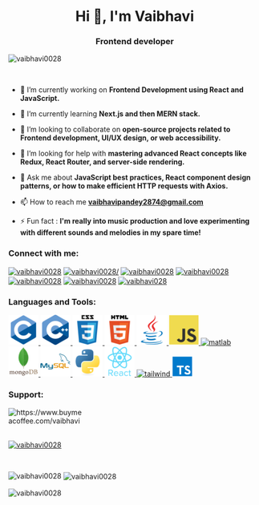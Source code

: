 <h1 align="center">Hi 👋, I'm Vaibhavi</h1>
<h3 align="center">Frontend developer</h3>

<p align="left"> <img src="https://komarev.com/ghpvc/?username=vaibhavi0028&label=Profile%20views&color=0e75b6&style=flat" alt="vaibhavi0028" /> </p>
<br>

- 🔭 I’m currently working on **Frontend Development using React and JavaScript.**

- 🌱 I’m currently learning **Next.js and then MERN stack.**

- 👯 I’m looking to collaborate on **open-source projects related to Frontend development, UI/UX design, or web accessibility.**

- 🤝 I’m looking for help with **mastering advanced React concepts like Redux, React Router, and server-side rendering.**

- 💬 Ask me about **JavaScript best practices, React component design patterns, or how to make efficient HTTP requests with Axios.**

- 📫 How to reach me **vaibhavipandey2874@gmail.com**

- ⚡ Fun fact : **I'm really into music production and love experimenting with different sounds and melodies in my spare time!**

<h3 align="left">Connect with me:</h3>
<p align="left">
<a href="https://linkedin.com/in/vaibhavi0028" target="blank"><img align="center" src="https://raw.githubusercontent.com/rahuldkjain/github-profile-readme-generator/master/src/images/icons/Social/linked-in-alt.svg" alt="vaibhavi0028" height="30" width="40" /></a>
<a href="https://www.leetcode.com/vaibhavi0028/" target="blank"><img align="center" src="https://raw.githubusercontent.com/rahuldkjain/github-profile-readme-generator/master/src/images/icons/Social/leet-code.svg" alt="vaibhavi0028/" height="30" width="40" /></a>
<a href="https://twitter.com/vaibhavi0028" target="blank"><img align="center" src="https://raw.githubusercontent.com/rahuldkjain/github-profile-readme-generator/master/src/images/icons/Social/twitter.svg" alt="vaibhavi0028" height="30" width="40" /></a>
<a href="https://instagram.com/vaibhavi0028" target="blank"><img align="center" src="https://raw.githubusercontent.com/rahuldkjain/github-profile-readme-generator/master/src/images/icons/Social/instagram.svg" alt="vaibhavi0028" height="30" width="40" /></a>
<a href="https://www.hackerrank.com/vaibhavi0028" target="blank"><img align="center" src="https://raw.githubusercontent.com/rahuldkjain/github-profile-readme-generator/master/src/images/icons/Social/hackerrank.svg" alt="vaibhavi0028" height="30" width="40" /></a>
<a href="https://auth.geeksforgeeks.org/user/vaibhavi0028" target="blank"><img align="center" src="https://raw.githubusercontent.com/rahuldkjain/github-profile-readme-generator/master/src/images/icons/Social/geeks-for-geeks.svg" alt="vaibhavi0028" height="30" width="40" /></a>
<a href="https://discord.gg/vaibhavi028" target="blank"><img align="center" src="https://raw.githubusercontent.com/rahuldkjain/github-profile-readme-generator/master/src/images/icons/Social/discord.svg" alt="vaibhavi028" height="30" width="40" /></a>
</p>

<h3 align="left">Languages and Tools:</h3>
<p align="left"> <a href="https://www.cprogramming.com/" target="_blank" rel="noreferrer"> <img src="https://raw.githubusercontent.com/devicons/devicon/master/icons/c/c-original.svg" alt="c" width="60" height="60"/> </a> <a href="https://www.w3schools.com/cpp/" target="_blank" rel="noreferrer"> <img src="https://raw.githubusercontent.com/devicons/devicon/master/icons/cplusplus/cplusplus-original.svg" alt="cplusplus" width="60" height="60"/> </a> <a href="https://www.w3schools.com/css/" target="_blank" rel="noreferrer"> <img src="https://raw.githubusercontent.com/devicons/devicon/master/icons/css3/css3-original-wordmark.svg" alt="css3" width="60" height="60"/> </a> <a href="https://www.w3.org/html/" target="_blank" rel="noreferrer"> <img src="https://raw.githubusercontent.com/devicons/devicon/master/icons/html5/html5-original-wordmark.svg" alt="html5" width="60" height="60"/> </a> <a href="https://www.java.com" target="_blank" rel="noreferrer"> <img src="https://raw.githubusercontent.com/devicons/devicon/master/icons/java/java-original.svg" alt="java" width="60" height="60"/> </a> <a href="https://developer.mozilla.org/en-US/docs/Web/JavaScript" target="_blank" rel="noreferrer"> <img src="https://raw.githubusercontent.com/devicons/devicon/master/icons/javascript/javascript-original.svg" alt="javascript" width="60" height="60"/> </a> <a href="https://www.mathworks.com/" target="_blank" rel="noreferrer"> <img src="https://upload.wikimedia.org/wikipedia/commons/2/21/Matlab_Logo.png" alt="matlab" width="60" height="60"/> </a> <a href="https://www.mongodb.com/" target="_blank" rel="noreferrer"> <img src="https://raw.githubusercontent.com/devicons/devicon/master/icons/mongodb/mongodb-original-wordmark.svg" alt="mongodb" width="60" height="60"/> </a> <a href="https://www.mysql.com/" target="_blank" rel="noreferrer"> <img src="https://raw.githubusercontent.com/devicons/devicon/master/icons/mysql/mysql-original-wordmark.svg" alt="mysql" width="60" height="60"/> </a> <a href="https://www.python.org" target="_blank" rel="noreferrer"> <img src="https://raw.githubusercontent.com/devicons/devicon/master/icons/python/python-original.svg" alt="python" width="60" height="60"/> </a> <a href="https://reactjs.org/" target="_blank" rel="noreferrer"> <img src="https://raw.githubusercontent.com/devicons/devicon/master/icons/react/react-original-wordmark.svg" alt="react" width="60" height="60"/> </a> <a href="https://tailwindcss.com/" target="_blank" rel="noreferrer"> <img src="https://www.vectorlogo.zone/logos/tailwindcss/tailwindcss-icon.svg" alt="tailwind" width="60" height="60"/> </a> <a href="https://www.typescriptlang.org/" target="_blank" rel="noreferrer"> <img src="https://raw.githubusercontent.com/devicons/devicon/master/icons/typescript/typescript-original.svg" alt="typescript" width="40" height="40"/> </a> </p>

<h3 align="left">Support:</h3>
<p><a href="https://www.buymeacoffee.com/https://www.buymeacoffee.com/vaibhavi0028"> <img align="left" src="https://cdn.buymeacoffee.com/buttons/v2/default-yellow.png" height="35" width="147" alt="https://www.buymeacoffee.com/vaibhavi0028" /></a></p><br><br><br>

<p align="left"> <a href="https://github.com/ryo-ma/github-profile-trophy"><img src="https://github-profile-trophy.vercel.app/?username=vaibhavi0028" alt="vaibhavi0028" /></a> </p>
<br>
<p><img align="left" src="https://github-readme-stats.vercel.app/api/top-langs?username=vaibhavi0028&show_icons=true&locale=en&layout=compact" alt="vaibhavi0028" /></p>

<p>&nbsp;<img align="center" src="https://github-readme-stats.vercel.app/api?username=vaibhavi0028&show_icons=true&locale=en" alt="vaibhavi0028" /></p>

<p><img align="center" src="https://github-readme-streak-stats.herokuapp.com/?user=vaibhavi0028&" alt="vaibhavi0028" /></p>
